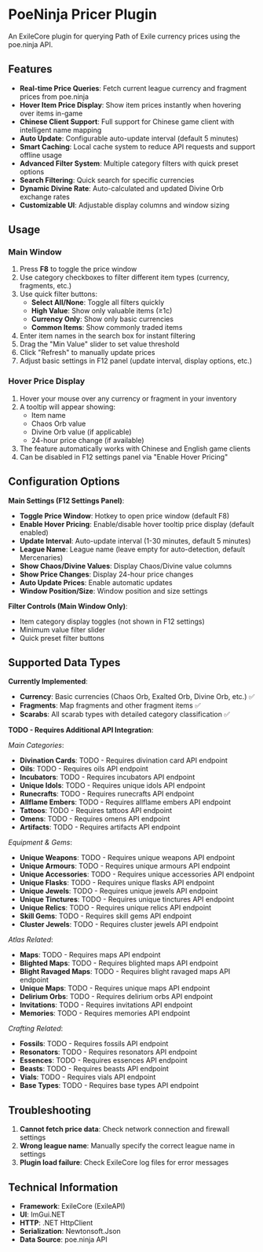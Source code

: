 # PoeNinja Pricer Plugin

An ExileCore plugin for querying Path of Exile currency prices using the poe.ninja API.

## Features

- **Real-time Price Queries**: Fetch current league currency and fragment prices from poe.ninja
- **Hover Item Price Display**: Show item prices instantly when hovering over items in-game
- **Chinese Client Support**: Full support for Chinese game client with intelligent name mapping
- **Auto Update**: Configurable auto-update interval (default 5 minutes)
- **Smart Caching**: Local cache system to reduce API requests and support offline usage
- **Advanced Filter System**: Multiple category filters with quick preset options
- **Search Filtering**: Quick search for specific currencies
- **Dynamic Divine Rate**: Auto-calculated and updated Divine Orb exchange rates
- **Customizable UI**: Adjustable display columns and window sizing

## Usage

### Main Window
1. Press **F8** to toggle the price window
2. Use category checkboxes to filter different item types (currency, fragments, etc.)
3. Use quick filter buttons:
   - **Select All/None**: Toggle all filters quickly
   - **High Value**: Show only valuable items (≥1c)
   - **Currency Only**: Show only basic currencies
   - **Common Items**: Show commonly traded items
4. Enter item names in the search box for instant filtering
5. Drag the "Min Value" slider to set value threshold
6. Click "Refresh" to manually update prices
7. Adjust basic settings in F12 panel (update interval, display options, etc.)

### Hover Price Display
1. Hover your mouse over any currency or fragment in your inventory
2. A tooltip will appear showing:
   - Item name
   - Chaos Orb value
   - Divine Orb value (if applicable)  
   - 24-hour price change (if available)
3. The feature automatically works with Chinese and English game clients
4. Can be disabled in F12 settings panel via "Enable Hover Pricing"

## Configuration Options

**Main Settings (F12 Settings Panel)**:
- **Toggle Price Window**: Hotkey to open price window (default F8)
- **Enable Hover Pricing**: Enable/disable hover tooltip price display (default enabled)
- **Update Interval**: Auto-update interval (1-30 minutes, default 5 minutes)
- **League Name**: League name (leave empty for auto-detection, default Mercenaries)
- **Show Chaos/Divine Values**: Display Chaos/Divine value columns
- **Show Price Changes**: Display 24-hour price changes
- **Auto Update Prices**: Enable automatic updates
- **Window Position/Size**: Window position and size settings

**Filter Controls (Main Window Only)**:
- Item category display toggles (not shown in F12 settings)
- Minimum value filter slider
- Quick preset filter buttons

## Supported Data Types

**Currently Implemented**:
- **Currency**: Basic currencies (Chaos Orb, Exalted Orb, Divine Orb, etc.) ✅
- **Fragments**: Map fragments and other fragment items ✅  
- **Scarabs**: All scarab types with detailed category classification ✅

**TODO - Requires Additional API Integration**:

*Main Categories*:
- **Divination Cards**: TODO - Requires divination card API endpoint
- **Oils**: TODO - Requires oils API endpoint 
- **Incubators**: TODO - Requires incubators API endpoint
- **Unique Idols**: TODO - Requires unique idols API endpoint
- **Runecrafts**: TODO - Requires runecrafts API endpoint
- **Allflame Embers**: TODO - Requires allflame embers API endpoint
- **Tattoos**: TODO - Requires tattoos API endpoint
- **Omens**: TODO - Requires omens API endpoint
- **Artifacts**: TODO - Requires artifacts API endpoint

*Equipment & Gems*:
- **Unique Weapons**: TODO - Requires unique weapons API endpoint
- **Unique Armours**: TODO - Requires unique armours API endpoint
- **Unique Accessories**: TODO - Requires unique accessories API endpoint
- **Unique Flasks**: TODO - Requires unique flasks API endpoint
- **Unique Jewels**: TODO - Requires unique jewels API endpoint
- **Unique Tinctures**: TODO - Requires unique tinctures API endpoint
- **Unique Relics**: TODO - Requires unique relics API endpoint
- **Skill Gems**: TODO - Requires skill gems API endpoint
- **Cluster Jewels**: TODO - Requires cluster jewels API endpoint

*Atlas Related*:
- **Maps**: TODO - Requires maps API endpoint
- **Blighted Maps**: TODO - Requires blighted maps API endpoint
- **Blight Ravaged Maps**: TODO - Requires blight ravaged maps API endpoint
- **Unique Maps**: TODO - Requires unique maps API endpoint
- **Delirium Orbs**: TODO - Requires delirium orbs API endpoint
- **Invitations**: TODO - Requires invitations API endpoint
- **Memories**: TODO - Requires memories API endpoint

*Crafting Related*:
- **Fossils**: TODO - Requires fossils API endpoint
- **Resonators**: TODO - Requires resonators API endpoint
- **Essences**: TODO - Requires essences API endpoint
- **Beasts**: TODO - Requires beasts API endpoint
- **Vials**: TODO - Requires vials API endpoint
- **Base Types**: TODO - Requires base types API endpoint

## Troubleshooting

1. **Cannot fetch price data**: Check network connection and firewall settings
2. **Wrong league name**: Manually specify the correct league name in settings
3. **Plugin load failure**: Check ExileCore log files for error messages

## Technical Information

- **Framework**: ExileCore (ExileAPI)
- **UI**: ImGui.NET
- **HTTP**: .NET HttpClient
- **Serialization**: Newtonsoft.Json
- **Data Source**: poe.ninja API